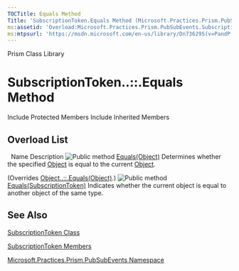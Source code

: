 ```yaml
---
TOCTitle: Equals Method
Title: 'SubscriptionToken.Equals Method (Microsoft.Practices.Prism.PubSubEvents)'
ms:assetid: 'Overload:Microsoft.Practices.Prism.PubSubEvents.SubscriptionToken.Equals'
ms:mtpsurl: 'https://msdn.microsoft.com/en-us/library/Dn736295(v=PandP.50)'
---
```


Prism Class Library

SubscriptionToken..::.Equals Method
===================================

Include Protected Members
Include Inherited Members

Overload List
-------------

<span id="overloadMembersTableToggle"></span>
 
Name
Description
![](https://msdn.microsoft.com/en-us/Dn736295.pubmethod(en-us,PandP.50).gif "Public method")
[Equals(Object)](https://msdn.microsoft.com/m:microsoft.practices.prism.pubsubevents.subscriptiontoken.equals(system.object))
Determines whether the specified [Object](http://msdn2.microsoft.com/en-us/library/e5kfa45b) is equal to the current [Object](http://msdn2.microsoft.com/en-us/library/e5kfa45b).

(Overrides [Object..::.Equals(Object)](http://msdn2.microsoft.com/en-us/library/bsc2ak47).)
![](https://msdn.microsoft.com/en-us/Dn736295.pubmethod(en-us,PandP.50).gif "Public method")
[Equals(SubscriptionToken)](https://msdn.microsoft.com/m:microsoft.practices.prism.pubsubevents.subscriptiontoken.equals(microsoft.practices.prism.pubsubevents.subscriptiontoken))
Indicates whether the current object is equal to another object of the same type.

See Also
--------

<span id="seeAlsoToggle"></span>
[SubscriptionToken Class](https://msdn.microsoft.com/t:microsoft.practices.prism.pubsubevents.subscriptiontoken)

[SubscriptionToken Members](https://msdn.microsoft.com/allmembers.t:microsoft.practices.prism.pubsubevents.subscriptiontoken)

[Microsoft.Practices.Prism.PubSubEvents Namespace](https://msdn.microsoft.com/n:microsoft.practices.prism.pubsubevents)
